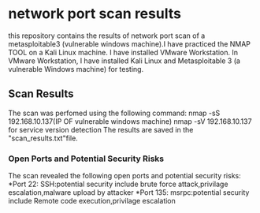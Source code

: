 # network port scan results
this repository contains the results of network port scan of a metasploitable3 (vulnerable windows machine).I have practiced the NMAP TOOL on a Kali Linux machine. I have installed VMware Workstation. In VMware Workstation, I have installed Kali Linux and Metasploitable 3 (a vulnerable Windows machine) for testing.
## Scan Results 
The scan was perfomed using the following command:
nmap -sS 192.168.10.137(IP OF vulnerable windows machine)
nmap -sV 192.168.10.137 for service version detection
The results are saved in the "scan_results.txt"file.
### Open Ports and Potential Security Risks
The scan revealed the following open ports and potential security risks:
*Port 22: SSH:potential security include brute force attack,privilage escalation,malware upload by attacker
*Port 135: msrpc:potential security include Remote code execution,privilage escalation
